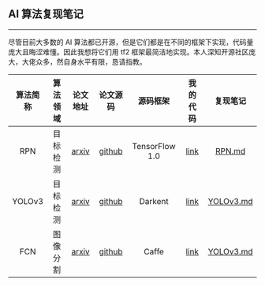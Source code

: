## AI 算法复现笔记
--------------------
尽管目前大多数的 AI 算法都已开源，但是它们都是在不同的框架下实现，代码量庞大且晦涩难懂。因此我想将它们用 tf2 框架最简洁地实现。本人深知开源社区庞大，大佬众多，然自身水平有限，恳请指教。

|算法简称|算法领域|论文地址|论文源码|源码框架|我的代码|复现笔记|
|:---:|:---:|:---:|:---:|:---:|:---:|:---:|
|RPN|目标检测|[arxiv](https://arxiv.org/pdf/1703.06283)|[github](https://github.com/huangshiyu13/RPNplus)|TensorFlow 1.0|[link](https://github.com/YunYang1994/TensorFlow2.0-Examples/tree/master/4-Object_Detection/RPN)|[RPN.md](https://github.com/YunYang1994/Easy-Deep-Learning/blob/master/RPN.md)
|YOLOv3|目标检测|[arxiv](http://arxiv.org/abs/1804.02767)|[github](https://github.com/pjreddie/darknet)|Darkent|[link](https://github.com/YunYang1994/TensorFlow2.0-Examples/tree/master/4-Object_Detection/YOLOV3)|[YOLOv3.md](https://github.com/YunYang1994/Easy-Deep-Learning/blob/master/YOLOv3.md)
|FCN|图像分割|[arxiv](https://arxiv.org/abs/1411.4038)|[github](https://github.com/shelhamer/fcn.berkeleyvision.org)|Caffe|[link](https://github.com/YunYang1994/TensorFlow2.0-Examples/tree/master/5-Image_Segmentation/FCN)|[YOLOv3.md](https://github.com/YunYang1994/Easy-Deep-Learning/blob/master/FCN.md)
